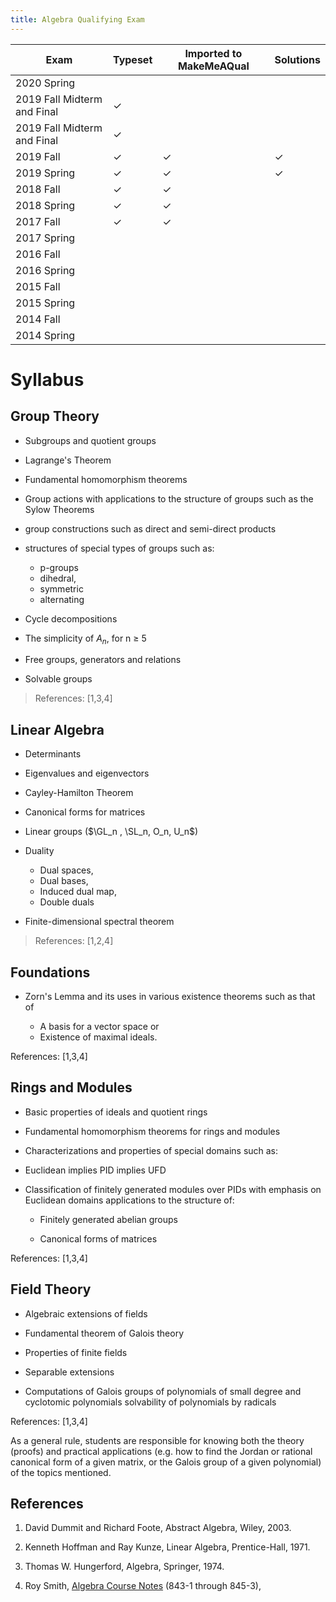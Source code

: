 ```yaml
---
title: Algebra Qualifying Exam
---
```


| Exam                        | Typeset   | Imported to MakeMeAQual   | Solutions   |
| -------------               | --------- | ------------------------- | ----------- |
| 2020 Spring                 |           |                           |             |
| 2019 Fall Midterm and Final | ✓         |                           |             |
| 2019 Fall Midterm and Final | ✓         |                           |             |
| 2019 Fall                   | ✓         | ✓                         | ✓           |
| 2019 Spring                 | ✓         | ✓                         | ✓           |
| 2018 Fall                   | ✓         | ✓                         |             |
| 2018 Spring                 | ✓         | ✓                         |             |
| 2017 Fall                   | ✓         | ✓                         |             |
| 2017 Spring                 |           |                           |             |
| 2016 Fall                   |           |                           |             |
| 2016 Spring                 |           |                           |             |
| 2015 Fall                   |           |                           |             |
| 2015 Spring                 |           |                           |             |
| 2014 Fall                   |           |                           |             |
| 2014 Spring                 |           |                           |             |

# Syllabus


## Group Theory

- Subgroups and quotient groups

- Lagrange's Theorem

- Fundamental homomorphism theorems

- Group actions with applications to the structure of groups such as the Sylow Theorems

- group constructions such as direct and semi-direct products

- structures of special types of groups such as:
  - p-groups
  - dihedral, 
  - symmetric 
  - alternating
  
- Cycle decompositions

- The simplicity of $A_n$, for n $\geq$ 5

- Free groups, generators and relations

- Solvable groups

> References: \[1,3,4\]

## Linear Algebra

- Determinants

- Eigenvalues and eigenvectors

- Cayley-Hamilton Theorem

- Canonical forms for matrices

- Linear groups ($\GL_n , \SL_n, O_n, U_n$)

- Duality
  - Dual spaces, 
  - Dual bases, 
  - Induced dual map, 
  - Double duals

- Finite-dimensional spectral theorem

> References: \[1,2,4\]

## Foundations

- Zorn's Lemma and its uses in various existence theorems such as that of

  - A basis for a vector space or 
  - Existence of maximal ideals.

References: \[1,3,4\]

## Rings and Modules

- Basic properties of ideals and quotient rings

- Fundamental homomorphism theorems for rings and modules

- Characterizations and properties of special domains such as:

- Euclidean implies PID implies UFD

- Classification of finitely generated modules over PIDs with emphasis on Euclidean domains applications to the structure of:

  - Finitely generated abelian groups

  - Canonical forms of matrices

References: \[1,3,4\]

## Field Theory

- Algebraic extensions of fields

- Fundamental theorem of Galois theory

- Properties of finite fields

- Separable extensions

- Computations of Galois groups of polynomials of small degree and cyclotomic polynomials solvability of polynomials by radicals

References: \[1,3,4\]

As a general rule, students are responsible for knowing both the theory
(proofs) and practical
applications (e.g. how to find the Jordan or rational canonical form of
a given matrix, or the Galois group of a given polynomial) of the topics mentioned. 

## References

1. David Dummit and Richard Foote, Abstract Algebra, Wiley, 2003.

2. Kenneth Hoffman and Ray Kunze, Linear Algebra, Prentice-Hall, 1971.

3. Thomas W. Hungerford, Algebra, Springer, 1974.

4. Roy Smith, [Algebra Course Notes](http://www.math.uga.edu/\~roy/) (843-1 through 845-3),

